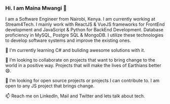 ### Hi. I am Maina Mwangi 👋

<!--
**MainaMwangiy/MainaMwangiy** is a ✨ _special_ ✨ repository because its `README.md` (this file) appears on your GitHub profile.

Here are some ideas to get you started:

- 🔭 I’m currently working on ...
- 🌱 I’m currently learning ...
- 👯 I’m looking to collaborate on ...
- 🤔 I’m looking for help with ...
- 💬 Ask me about ...
- 📫 How to reach me: ...
- 😄 Pronouns: ...
- ⚡ Fun fact: ...
-->
I am a Software Engineer from Nairobi, Kenya. I am currently working at Stream4Tech. I mainly work with ReactJS & VueJS frameworks for FrontEnd development and JavaScript & Python for BackEnd Development. Database proficiency in MySQL, Postgre SQL & MongoDB.  I utilize these technologies to develop software systems and improve the existing ones. 

🌱 I'm currently learning C# and buliding awesome solutions with it. 

👯 I’m looking to collaborate on projects that want to bring change to the world in a positive way. Projects that will make the lives of Earthians better 😄. 

🤔 I’m looking for open source projects or projects I can contribute to. I am open to any JS project that brings change. 

📫 Reach me on LinkedIn, Mail and Twitter and lets talk about tech. 

